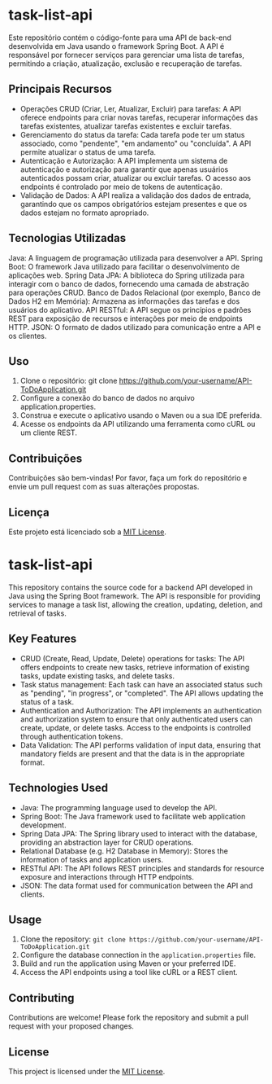 # task-list-api
Este repositório contém o código-fonte para uma API de back-end desenvolvida em Java usando o framework Spring Boot. A API é responsável por fornecer serviços para gerenciar uma lista de tarefas, permitindo a criação, atualização, exclusão e recuperação de tarefas.

## Principais Recursos
- Operações CRUD (Criar, Ler, Atualizar, Excluir) para tarefas: A API oferece endpoints para criar novas tarefas, recuperar informações das tarefas existentes, atualizar tarefas existentes e excluir tarefas.
- Gerenciamento do status da tarefa: Cada tarefa pode ter um status associado, como "pendente", "em andamento" ou "concluída". A API permite atualizar o status de uma tarefa.
- Autenticação e Autorização: A API implementa um sistema de autenticação e autorização para garantir que apenas usuários autenticados possam criar, atualizar ou excluir tarefas. O acesso aos endpoints é controlado por meio de tokens de autenticação.
- Validação de Dados: A API realiza a validação dos dados de entrada, garantindo que os campos obrigatórios estejam presentes e que os dados estejam no formato apropriado.
## Tecnologias Utilizadas
Java: A linguagem de programação utilizada para desenvolver a API.
Spring Boot: O framework Java utilizado para facilitar o desenvolvimento de aplicações web.
Spring Data JPA: A biblioteca do Spring utilizada para interagir com o banco de dados, fornecendo uma camada de abstração para operações CRUD.
Banco de Dados Relacional (por exemplo, Banco de Dados H2 em Memória): Armazena as informações das tarefas e dos usuários do aplicativo.
API RESTful: A API segue os princípios e padrões REST para exposição de recursos e interações por meio de endpoints HTTP.
JSON: O formato de dados utilizado para comunicação entre a API e os clientes.
## Uso
1. Clone o repositório: git clone https://github.com/your-username/API-ToDoApplication.git
2. Configure a conexão do banco de dados no arquivo application.properties.
3. Construa e execute o aplicativo usando o Maven ou a sua IDE preferida.
4. Acesse os endpoints da API utilizando uma ferramenta como cURL ou um cliente REST.
## Contribuições
Contribuições são bem-vindas! Por favor, faça um fork do repositório e envie um pull request com as suas alterações propostas.

## Licença
Este projeto está licenciado sob a [MIT License](LICENSE).



# task-list-api

This repository contains the source code for a backend API developed in Java using the Spring Boot framework. The API is responsible for providing services to manage a task list, allowing the creation, updating, deletion, and retrieval of tasks.

## Key Features

- CRUD (Create, Read, Update, Delete) operations for tasks: The API offers endpoints to create new tasks, retrieve information of existing tasks, update existing tasks, and delete tasks.
- Task status management: Each task can have an associated status such as "pending", "in progress", or "completed". The API allows updating the status of a task.
- Authentication and Authorization: The API implements an authentication and authorization system to ensure that only authenticated users can create, update, or delete tasks. Access to the endpoints is controlled through authentication tokens.
- Data Validation: The API performs validation of input data, ensuring that mandatory fields are present and that the data is in the appropriate format.

## Technologies Used

- Java: The programming language used to develop the API.
- Spring Boot: The Java framework used to facilitate web application development.
- Spring Data JPA: The Spring library used to interact with the database, providing an abstraction layer for CRUD operations.
- Relational Database (e.g. H2 Database in Memory): Stores the information of tasks and application users.
- RESTful API: The API follows REST principles and standards for resource exposure and interactions through HTTP endpoints.
- JSON: The data format used for communication between the API and clients.

## Usage

1. Clone the repository: `git clone https://github.com/your-username/API-ToDoApplication.git`
2. Configure the database connection in the `application.properties` file.
3. Build and run the application using Maven or your preferred IDE.
4. Access the API endpoints using a tool like cURL or a REST client.

## Contributing

Contributions are welcome! Please fork the repository and submit a pull request with your proposed changes.

## License

This project is licensed under the [MIT License](LICENSE).
